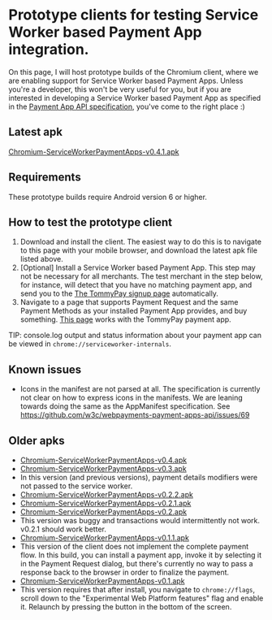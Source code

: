 # Prototype clients for testing Service Worker based Payment App integration.

On this page, I will host prototype builds of the Chromium client, where we are enabling support for Service Worker based Payment Apps. Unless you're a developer, this won't be very useful for you, but if you are interested in developing a Service Worker based Payment App as specified in the [Payment App API specification](https://w3c.github.io/webpayments-payment-apps-api/), you've come to the right place :)

## Latest apk

[Chromium-ServiceWorkerPaymentApps-v0.4.1.apk](https://tommythorsen.github.io/webpayments-demo/clients/Chromium-ServiceWorkerPaymentApps-v0.4.1.apk)

## Requirements

These prototype builds require Android version 6 or higher.

## How to test the prototype client

1. Download and install the client. The easiest way to do this is to navigate to this page with your mobile browser, and download the latest apk file listed above.
1. [Optional] Install a Service Worker based Payment App. This step may not be necessary for all merchants. The test merchant in the step below, for instance, will detect that you have no matching payment app, and send you to the [The TommyPay signup page](https://tommythorsen.github.io/webpayments-demo/payment-apps/tommypay/signup/) automatically.
1. Navigate to a page that supports Payment Request and the same Payment Methods as your installed Payment App provides, and buy something. [This page](https://tommythorsen.github.io/webpayments-demo/merchants/clothing/) works with the TommyPay payment app.

TIP: console.log output and status information about your payment app can be viewed in `chrome://serviceworker-internals`.

## Known issues

* Icons in the manifest are not parsed at all. The specification is currently not clear on how to express icons in the manifests. We are leaning towards doing the same as the AppManifest specification. See https://github.com/w3c/webpayments-payment-apps-api/issues/69

## Older apks

* [Chromium-ServiceWorkerPaymentApps-v0.4.apk](https://tommythorsen.github.io/webpayments-demo/clients/Chromium-ServiceWorkerPaymentApps-v0.4.apk)
* [Chromium-ServiceWorkerPaymentApps-v0.3.apk](https://tommythorsen.github.io/webpayments-demo/clients/Chromium-ServiceWorkerPaymentApps-v0.3.apk)
 * In this version (and previous versions), payment details modifiers were not passed to the service worker.
* [Chromium-ServiceWorkerPaymentApps-v0.2.2.apk](https://tommythorsen.github.io/webpayments-demo/clients/Chromium-ServiceWorkerPaymentApps-v0.2.2.apk)
* [Chromium-ServiceWorkerPaymentApps-v0.2.1.apk](https://tommythorsen.github.io/webpayments-demo/clients/Chromium-ServiceWorkerPaymentApps-v0.2.1.apk)
* [Chromium-ServiceWorkerPaymentApps-v0.2.apk](https://tommythorsen.github.io/webpayments-demo/clients/Chromium-ServiceWorkerPaymentApps-v0.2.apk)
 * This version was buggy and transactions would intermittently not work. v0.2.1 should work better.
* [Chromium-ServiceWorkerPaymentApps-v0.1.1.apk](https://tommythorsen.github.io/webpayments-demo/clients/Chromium-ServiceWorkerPaymentApps-v0.1.1.apk)
 * This version of the client does not implement the complete payment flow. In this build, you can install a payment app, invoke it by selecting it in the Payment Request dialog, but there's currently no way to pass a response back to the browser in order to finalize the payment.
* [Chromium-ServiceWorkerPaymentApps-v0.1.apk](https://tommythorsen.github.io/webpayments-demo/clients/Chromium-ServiceWorkerPaymentApps-v0.1.apk)
 * This version requires that after install, you navigate to `chrome://flags`, scroll down to the "Experimental Web Platform features" flag and enable it. Relaunch by pressing the button in the bottom of the screen.
